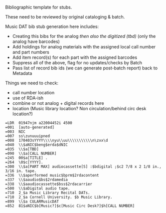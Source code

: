 Bibliographic template for stubs.

These need to be reviewed by original cataloging & batch.

Music DAT bib stub generation here includes:

- Creating this bibs for the analog _then also the digitized (tbd)_ (only the analog have barcodes)
- Add holdings for analog materials with the assigned local call number and part numbers
- Add item record(s) for each part with the assigned barcodes
- Suppress all of the above, flag for no updates/checks by Batch
- Pass list of record bib ids (we can generate post-batch report) back to Metadata

Things we need to check:

- call number location
- use of RDA-ish
- combine or not analog + digital records here
- location (Music library location? Non circulation/behind circ desk location?)


```
=LDR  01947njm a22004452i 4500
=001  [auto-generated]
=003  NIC
=007  ss\zunuuuipned
=008  170403sYYYY\\\\nyu\\uu\\\\\\\\\\\n\zxx\d
=040  \\$aNIC$beng$erda$dNIC
=035  \\$a[TBD]
=090  \\$a[CALL NUMBER]
=245  00$a[TITLE] .
=264  \0$c[YYYY].
=300  \\$a[PART MAX] audiocassette[S] :$bdigital ;$c2 7/8 x 2 1/8 in., 3/16 in. tape.
=336  \\$aperformed music$bprm$2rdacontent
=337  \\$aaudio$bs$2rdamedia
=338  \\$aaudiocassette$bss$2rdacarrier
=500  \\$aDigital audio tape.
=710  2_$a Music Library Recital DATs.
=710  2_$a Cornell University. $b Music Library.
=899  \\$a CULARMusicDAT
=852  81$aNIC$b[Music?]$c[Music Circ Desk?]$h[CALL NUMBER]
```
